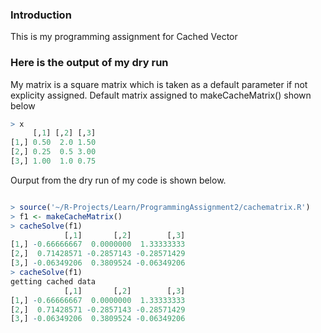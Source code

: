 ### Introduction

This is my programming assignment for Cached Vector

### Here is the output of my dry run

My matrix is a square matrix which is taken as a default parameter if not explicity assigned. Default matrix assigned to makeCacheMatrix() shown below
```R
> x
     [,1] [,2] [,3]
[1,] 0.50  2.0 1.50
[2,] 0.25  0.5 3.00
[3,] 1.00  1.0 0.75
```

Ourput from the dry run of my code is shown below.

```R

> source('~/R-Projects/Learn/ProgrammingAssignment2/cachematrix.R')
> f1 <- makeCacheMatrix()
> cacheSolve(f1)
            [,1]       [,2]        [,3]
[1,] -0.66666667  0.0000000  1.33333333
[2,]  0.71428571 -0.2857143 -0.28571429
[3,] -0.06349206  0.3809524 -0.06349206
> cacheSolve(f1)
getting cached data
            [,1]       [,2]        [,3]
[1,] -0.66666667  0.0000000  1.33333333
[2,]  0.71428571 -0.2857143 -0.28571429
[3,] -0.06349206  0.3809524 -0.06349206

```
